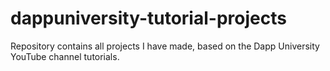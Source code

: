 # dappuniversity-tutorial-projects
Repository contains all projects I have made, based on the Dapp University YouTube channel tutorials.
